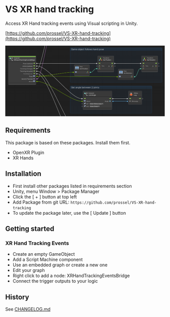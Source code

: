 # VS XR hand tracking

Access XR Hand tracking events using Visual scripting in Unity.

[https://github.com/prossel/VS-XR-hand-tracking](https://github.com/prossel/VS-XR-hand-tracking)

![screenshot](Screenshots/XRHandTrackingEvents.png)

## Requirements

This package is based on these packages. Install them first.

* OpenXR Plugin
* XR Hands

## Installation

* First install other packages listed in requirements section
* Unity, menu Window > Package Manager
* Click the [ + ] button at top left
* Add Package from git URL: `https://github.com/prossel/VS-XR-hand-tracking`
* To update the package later, use the [ Update ] button

## Getting started

### XR Hand Tracking Events

* Create an empty GameObject
* Add a Script Machine component
* Use an embedded graph or create a new one
* Edit your graph
* Right click to add a node: XRHandTrackingEventsBridge
* Connect the trigger outputs to your logic

## History

See [CHANGELOG.md](CHANGELOG.md)
